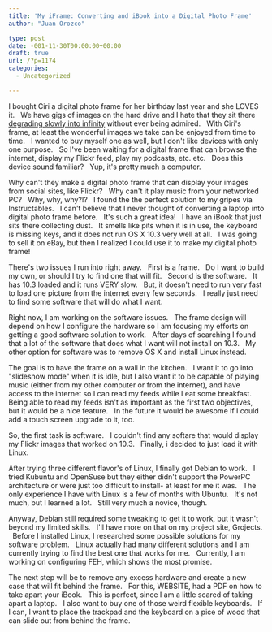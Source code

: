 ```yaml
---
title: 'My iFrame: Converting and iBook into a Digital Photo Frame'
author: "Juan Orozco" 

type: post
date: -001-11-30T00:00:00+00:00
draft: true
url: /?p=1174
categories:
  - Uncategorized

---
```

I bought Ciri a digital photo frame for her birthday last year and she LOVES it.   We have gigs of images on the hard drive and I hate that they sit there <a href="http://en.wikipedia.org/wiki/JPEG#JPEG_compression" target="_blank" rel="noopener noreferrer">degrading slowly into infinity</a> without ever being admired.   With Ciri's frame, at least the wonderful images we take can be enjoyed from time to time.   I wanted to buy myself one as well, but I don't like devices with only one purpose.   So I've been waiting for a digital frame that can browse the internet, display my Flickr feed, play my podcasts, etc. etc.   Does this device sound familiar?   Yup, it's pretty much a computer.

Why can't they make a digital photo frame that can display your images from social sites, like Flickr?   Why can't it play music from your networked PC?   Why, why, why?!?   I found the the perfect solution to my gripes via Instructables.   I can't believe that I never thought of converting a laptop into digital photo frame before.   It's such a great idea!   I have an iBook that just sits there collecting dust.   It smells like pits when it is in use, the keyboard is missing keys, and it does not run OS X 10.3 very well at all.   I was going to sell it on eBay, but then I realized I could use it to make my digital photo frame!

There's two issues I run into right away.   First is a frame.   Do I want to build my own, or should I try to find one that will fit.   Second is the software.   It has 10.3 loaded and it runs VERY slow.   But, it doesn't need to run very fast to load one picture from the internet every few seconds.   I really just need to find some software that will do what I want.

Right now, I am working on the software issues.   The frame design will depend on how I configure the hardware so I am focusing my efforts on getting a good software solution to work.   After days of searching I found that a lot of the software that does what I want will not install on 10.3.   My other option for software was to remove OS X and install Linux instead.

The goal is to have the frame on a wall in the kitchen.   I want it to go into "slideshow mode" when it is idle, but I also want it to be capable of playing music (either from my other computer or from the internet), and have access to the internet so I can read my feeds while I eat some breakfast.   Being able to read my feeds isn't as important as the first two objectives, but it would be a nice feature.   In the future it would be awesome if I could add a touch screen upgrade to it, too.

So, the first task is software.   I couldn't find any softare that would display my Flickr images that worked on 10.3.   Finally, i decided to just load it with Linux.

After trying three different flavor's of Linux, I finally got Debian to work.   I tried Kubuntu and OpenSuse but they either didn't support the PowerPC architecture or were just too difficult to install- at least for me it was.   The only experience I have with Linux is a few of months with Ubuntu.   It's not much, but I learned a lot.   Still very much a novice, though.

Anyway, Debian still required some tweaking to get it to work, but it wasn't beyond my limited skills.   I'll have more on that on my project site, Grojects.   Before I installed Linux, I researched some possible solutions for my software problem.   Linux actually had many different solutions and I am currently trying to find the best one that works for me.   Currently, I am working on configuring FEH, which shows the most promise.

The next step will be to remove any excess hardware and create a new case that will fit behind the frame.   For this, WEBSITE, had a PDF on how to take apart your iBook.   This is perfect, since I am a little scared of taking apart a laptop.   I also want to buy one of those weird flexible keyboards.   If I can, I want to place the trackpad and the keyboard on a pice of wood that can slide out from behind the frame.